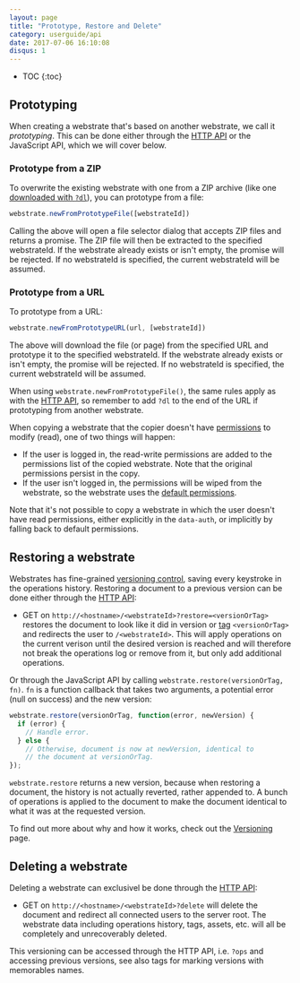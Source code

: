 ```yaml
---
layout: page
title: "Prototype, Restore and Delete"
category: userguide/api
date: 2017-07-06 16:10:08
disqus: 1
---
```


* TOC
{:toc}

## Prototyping

When creating a webstrate that's based on another webstrate, we call it _prototyping_. This can be done either through the [HTTP API](/userguide/http-api.html#creation-of-webstrates) or the JavaScript API, which we will cover below.

### Prototype from a ZIP

To overwrite the existing webstrate with one from a ZIP archive (like one
[downloaded with `?dl`](/userguide/http-api.html#accessing-the-history-of-a-webstrate)),
you can prototype from a file:

```javascript
webstrate.newFromPrototypeFile([webstrateId])
```

Calling the above will open a file selector dialog that accepts ZIP files and returns a promise. The ZIP file
will then be extracted to the specified webstrateId. If the webstrate already exists or isn't empty, the promise will be rejected. If no webstrateId is specified, the current webstrateId will be assumed.

### Prototype from a URL

To prototype from a URL:

```javascript
webstrate.newFromPrototypeURL(url, [webstrateId])
```

The above will download the file (or page) from the specified URL and prototype it to the specified webstrateId. If the
webstrate already exists or isn't empty, the promise will be rejected. If no webstrateId is specified, the current
webstrateId will be assumed.

When using `webstrate.newFromPrototypeFile()`, the same rules apply as with the
[HTTP API](/userguide/http-api.html#creation-of-webstrates), so remember to add `?dl` to the
end of the URL if prototyping from another webstrate.

<div class="info box">
	When copying a webstrate that the copier doesn't have
	<a href="/userguide/permissions">permissions</a> to modify (read), one of two things will happen:
	<ul>
		<li>If the user is logged in, the read-write permissions are added to the permissions list
		of the copied webstrate. Note that the original permissions persist in the copy.</li>
		<li>If the user isn't logged in, the permissions will be wiped from the webstrate, so the
		webstrate uses the <a href="/userguide/permissions#defaults">default permissions</a>.</li>
	</ul>
	Note that it's not possible to copy a webstrate in which the user doesn't have read permissions,
	either explicitly in the <code>data-auth</code>, or implicitly by falling back to default
	permissions.
</div>

## Restoring a webstrate

Webstrates has fine-grained [versioning control](/userguide/versioning.html), saving every keystroke
in the operations history. Restoring a document to a previous version can be done either through the
[HTTP API](/userguide/http-api.html#restoring-a-webstrate):

* GET on `http://<hostname>/<webstrateId>?restore=<versionOrTag>` restores the document to look like
it did in version or [tag](/userguide/api/tagging.html) `<versionOrTag>` and redirects the user to
`/<webstrateId>`. This will apply operations on the current verison until the desired version is
reached and will therefore not break the operations log or remove from it, but only add additional
operations.

Or through the JavaScript API by calling `webstrate.restore(versionOrTag, fn)`. `fn` is
a function callback that takes two arguments, a potential error (null on success) and the new
version:

```javascript
webstrate.restore(versionOrTag, function(error, newVersion) {
  if (error) {
    // Handle error.
  } else {
    // Otherwise, document is now at newVersion, identical to
    // the document at versionOrTag.
});
```

`webstrate.restore` returns a new version, because when restoring a document, the history is not
actually reverted, rather appended to. A bunch of operations is applied to the document to make the
document identical to what it was at the requested version.

To find out more about why and how it works, check out the
[Versioning](/userguide/versioning.html#restoring-a-document) page.

## Deleting a webstrate

Deleting a webstrate can exclusivel be done through the [HTTP API](/userguide/http-api.html#deleting-a-webstrate):

* GET on `http://<hostname>/<webstrateId>?delete` will delete the document and redirect all
connected users to the server root. The webstrate data including operations history, tags, assets,
etc. will all be completely and unrecoverably deleted.

 This versioning can be accessed through
the HTTP API, i.e. `?ops` and
accessing previous versions, see also tags for marking versions with memorables names.